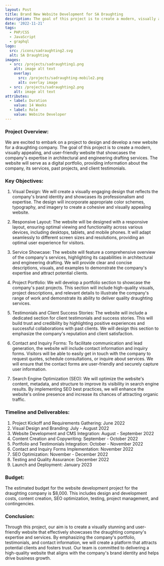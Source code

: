 ```yaml
---
layout: Post
title: Brand New Website Development for SA Draughting
description: The goal of this project is to create a modern, visually appealing, and user-friendly website that showcases the company's expertise in architectural and engineering drafting services.
date: '2022-11-21'
tags:
  - PHP/CSS
  - JavaScript
  - graphql
logo:
  src: /icons/sadraughting2.svg
  alt: SA Draughting
images:
  - src: /projects/sadraughting1.png
    alt: image alt text
    overlay:
      src: /projects/sadraughting-mobile2.png
      alt: overlay image
  - src: /projects/sadraughting2.png
    alt: image alt text
attributes:
  - label: Duration
    value: 14 Weeks
  - label: Role
    value: Website Developer
---
```


### Project Overview:

We are excited to embark on a project to design and develop a new website for a draughting company. The goal of this project is to create a modern, visually appealing, and user-friendly website that showcases the company's expertise in architectural and engineering drafting services. The website will serve as a digital portfolio, providing information about the company, its services, past projects, and client testimonials.

### Key Objectives:

1. Visual Design: We will create a visually engaging design that reflects the company's brand identity and showcases its professionalism and expertise. The design will incorporate appropriate color schemes, typography, and imagery to create a cohesive and visually appealing website.

2. Responsive Layout: The website will be designed with a responsive layout, ensuring optimal viewing and functionality across various devices, including desktops, tablets, and mobile phones. It will adapt seamlessly to different screen sizes and resolutions, providing an optimal user experience for visitors.

3. Service Showcase: The website will feature a comprehensive overview of the company's services, highlighting its capabilities in architectural and engineering drafting. We will provide clear and concise descriptions, visuals, and examples to demonstrate the company's expertise and attract potential clients.

4. Project Portfolio: We will develop a portfolio section to showcase the company's past projects. This section will include high-quality visuals, project descriptions, and relevant details to illustrate the company's range of work and demonstrate its ability to deliver quality draughting services.

5. Testimonials and Client Success Stories: The website will include a dedicated section for client testimonials and success stories. This will build trust and credibility by highlighting positive experiences and successful collaborations with past clients. We will design this section to emphasize the company's reputation and client satisfaction.

6. Contact and Inquiry Forms: To facilitate communication and lead generation, the website will include contact information and inquiry forms. Visitors will be able to easily get in touch with the company to request quotes, schedule consultations, or inquire about services. We will ensure that the contact forms are user-friendly and securely capture user information.

7. Search Engine Optimization (SEO): We will optimize the website's content, metadata, and structure to improve its visibility in search engine results. By implementing SEO best practices, we will enhance the website's online presence and increase its chances of attracting organic traffic.

### Timeline and Deliverables:

1. Project Kickoff and Requirements Gathering: June 2022
2. Visual Design and Branding: July - August 2022
3. Website Development and CMS Integration: August - September 2022
4. Content Creation and Copywriting: September - October 2022
5. Portfolio and Testimonials Integration: October - November 2022
6. Contact and Inquiry Forms Implementation: November 2022
7. SEO Optimization: November - December 2022
8. Testing and Quality Assurance: December 2022
9. Launch and Deployment: January 2023

### Budget:

The estimated budget for the website development project for the draughting company is $8,000. This includes design and development costs, content creation, SEO optimization, testing, project management, and contingencies.

### Conclusion:

Through this project, our aim is to create a visually stunning and user-friendly website that effectively showcases the draughting company's expertise and services. By emphasizing the company's portfolio, testimonials, and contact information, we will create a platform that attracts potential clients and fosters trust. Our team is committed to delivering a high-quality website that aligns with the company's brand identity and helps drive business growth.